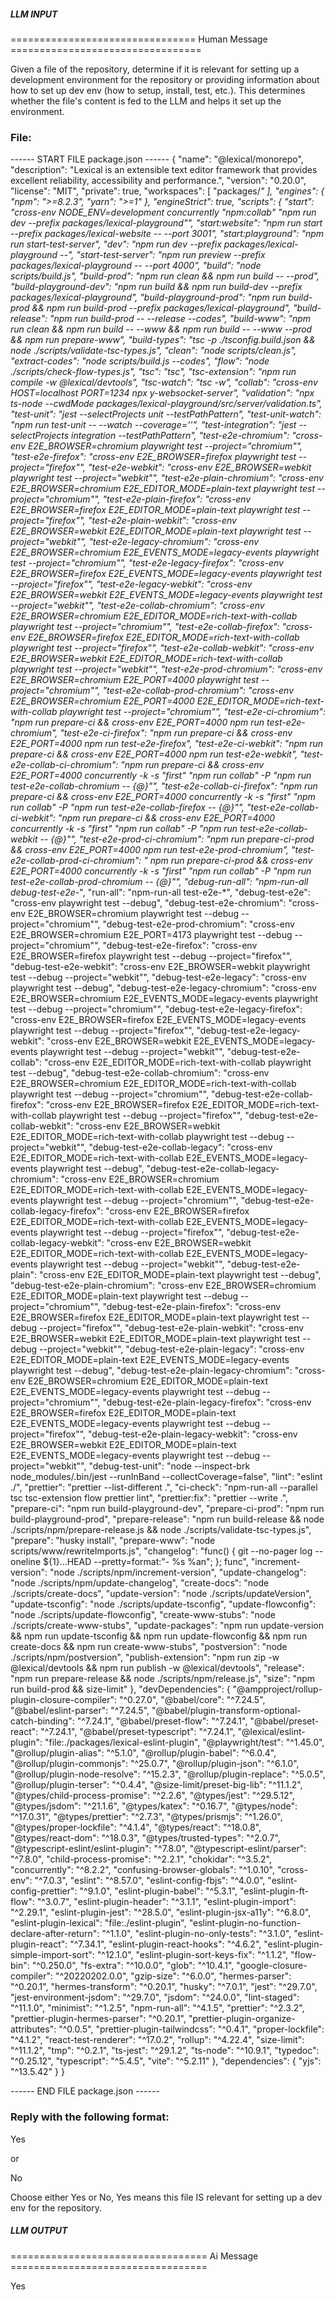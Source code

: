 ##### LLM INPUT #####
================================ Human Message =================================

Given a file of the repository, determine if it is relevant for setting up a development environment for the repository or providing information about how to set up dev env (how to setup, install, test, etc.). This determines whether the file's content is fed to the LLM and helps it set up the environment.

### File:
------ START FILE package.json ------
{
  "name": "@lexical/monorepo",
  "description": "Lexical is an extensible text editor framework that provides excellent reliability, accessibility and performance.",
  "version": "0.20.0",
  "license": "MIT",
  "private": true,
  "workspaces": [
    "packages/*"
  ],
  "engines": {
    "npm": ">=8.2.3",
    "yarn": ">=1"
  },
  "engineStrict": true,
  "scripts": {
    "start": "cross-env NODE_ENV=development concurrently \"npm:collab\" \"npm run dev --prefix packages/lexical-playground\"",
    "start:website": "npm run start --prefix packages/lexical-website -- --port 3001",
    "start:playground": "npm run start-test-server",
    "dev": "npm run dev --prefix packages/lexical-playground --",
    "start-test-server": "npm run preview --prefix packages/lexical-playground -- --port 4000",
    "build": "node scripts/build.js",
    "build-prod": "npm run clean && npm run build -- --prod",
    "build-playground-dev": "npm run build && npm run build-dev --prefix packages/lexical-playground",
    "build-playground-prod": "npm run build-prod && npm run build-prod --prefix packages/lexical-playground",
    "build-release": "npm run build-prod -- --release --codes",
    "build-www": "npm run clean && npm run build -- --www && npm run build -- --www --prod && npm run prepare-www",
    "build-types": "tsc -p ./tsconfig.build.json && node ./scripts/validate-tsc-types.js",
    "clean": "node scripts/clean.js",
    "extract-codes": "node scripts/build.js --codes",
    "flow": "node ./scripts/check-flow-types.js",
    "tsc": "tsc",
    "tsc-extension": "npm run compile -w @lexical/devtools",
    "tsc-watch": "tsc -w",
    "collab": "cross-env HOST=localhost PORT=1234 npx y-websocket-server",
    "validation": "npx ts-node --cwdMode packages/lexical-playground/src/server/validation.ts",
    "test-unit": "jest --selectProjects unit --testPathPattern",
    "test-unit-watch": "npm run test-unit -- --watch --coverage=''",
    "test-integration": "jest --selectProjects integration --testPathPattern",
    "test-e2e-chromium": "cross-env E2E_BROWSER=chromium playwright test --project=\"chromium\"",
    "test-e2e-firefox": "cross-env E2E_BROWSER=firefox playwright test --project=\"firefox\"",
    "test-e2e-webkit": "cross-env E2E_BROWSER=webkit playwright test --project=\"webkit\"",
    "test-e2e-plain-chromium": "cross-env E2E_BROWSER=chromium E2E_EDITOR_MODE=plain-text playwright test --project=\"chromium\"",
    "test-e2e-plain-firefox": "cross-env E2E_BROWSER=firefox E2E_EDITOR_MODE=plain-text playwright test --project=\"firefox\"",
    "test-e2e-plain-webkit": "cross-env E2E_BROWSER=webkit E2E_EDITOR_MODE=plain-text playwright test --project=\"webkit\"",
    "test-e2e-legacy-chromium": "cross-env E2E_BROWSER=chromium E2E_EVENTS_MODE=legacy-events playwright test --project=\"chromium\"",
    "test-e2e-legacy-firefox": "cross-env E2E_BROWSER=firefox E2E_EVENTS_MODE=legacy-events playwright test --project=\"firefox\"",
    "test-e2e-legacy-webkit": "cross-env E2E_BROWSER=webkit E2E_EVENTS_MODE=legacy-events playwright test --project=\"webkit\"",
    "test-e2e-collab-chromium": "cross-env E2E_BROWSER=chromium E2E_EDITOR_MODE=rich-text-with-collab playwright test --project=\"chromium\"",
    "test-e2e-collab-firefox": "cross-env E2E_BROWSER=firefox E2E_EDITOR_MODE=rich-text-with-collab playwright test --project=\"firefox\"",
    "test-e2e-collab-webkit": "cross-env E2E_BROWSER=webkit E2E_EDITOR_MODE=rich-text-with-collab playwright test --project=\"webkit\"",
    "test-e2e-prod-chromium": "cross-env E2E_BROWSER=chromium E2E_PORT=4000 playwright test --project=\"chromium\"",
    "test-e2e-collab-prod-chromium": "cross-env E2E_BROWSER=chromium E2E_PORT=4000 E2E_EDITOR_MODE=rich-text-with-collab playwright test --project=\"chromium\"",
    "test-e2e-ci-chromium": "npm run prepare-ci && cross-env E2E_PORT=4000 npm run test-e2e-chromium",
    "test-e2e-ci-firefox": "npm run prepare-ci && cross-env E2E_PORT=4000 npm run test-e2e-firefox",
    "test-e2e-ci-webkit": "npm run prepare-ci && cross-env E2E_PORT=4000 npm run test-e2e-webkit",
    "test-e2e-collab-ci-chromium": "npm run prepare-ci && cross-env E2E_PORT=4000 concurrently -k -s \"first\" \"npm run collab\" -P \"npm run test-e2e-collab-chromium -- {@}\"",
    "test-e2e-collab-ci-firefox": "npm run prepare-ci && cross-env E2E_PORT=4000 concurrently -k -s \"first\" \"npm run collab\" -P \"npm run test-e2e-collab-firefox -- {@}\"",
    "test-e2e-collab-ci-webkit": "npm run prepare-ci && cross-env E2E_PORT=4000 concurrently -k -s \"first\" \"npm run collab\" -P \"npm run test-e2e-collab-webkit -- {@}\"",
    "test-e2e-prod-ci-chromium": "npm run prepare-ci-prod && cross-env E2E_PORT=4000 npm run test-e2e-prod-chromium",
    "test-e2e-collab-prod-ci-chromium": " npm run prepare-ci-prod && cross-env E2E_PORT=4000 concurrently -k -s \"first\" \"npm run collab\" -P \"npm run test-e2e-collab-prod-chromium -- {@}\"",
    "debug-run-all": "npm-run-all debug-test-e2e-*",
    "run-all": "npm-run-all test-e2e-*",
    "debug-test-e2e": "cross-env playwright test --debug",
    "debug-test-e2e-chromium": "cross-env E2E_BROWSER=chromium playwright test --debug --project=\"chromium\"",
    "debug-test-e2e-prod-chromium": "cross-env E2E_BROWSER=chromium E2E_PORT=4173 playwright test --debug --project=\"chromium\"",
    "debug-test-e2e-firefox": "cross-env E2E_BROWSER=firefox playwright test --debug --project=\"firefox\"",
    "debug-test-e2e-webkit": "cross-env E2E_BROWSER=webkit playwright test --debug --project=\"webkit\"",
    "debug-test-e2e-legacy": "cross-env playwright test --debug",
    "debug-test-e2e-legacy-chromium": "cross-env E2E_BROWSER=chromium E2E_EVENTS_MODE=legacy-events playwright test --debug --project=\"chromium\"",
    "debug-test-e2e-legacy-firefox": "cross-env E2E_BROWSER=firefox E2E_EVENTS_MODE=legacy-events playwright test --debug --project=\"firefox\"",
    "debug-test-e2e-legacy-webkit": "cross-env E2E_BROWSER=webkit E2E_EVENTS_MODE=legacy-events playwright test --debug --project=\"webkit\"",
    "debug-test-e2e-collab": "cross-env E2E_EDITOR_MODE=rich-text-with-collab playwright test --debug",
    "debug-test-e2e-collab-chromium": "cross-env E2E_BROWSER=chromium E2E_EDITOR_MODE=rich-text-with-collab playwright test --debug --project=\"chromium\"",
    "debug-test-e2e-collab-firefox": "cross-env E2E_BROWSER=firefox E2E_EDITOR_MODE=rich-text-with-collab playwright test --debug --project=\"firefox\"",
    "debug-test-e2e-collab-webkit": "cross-env E2E_BROWSER=webkit E2E_EDITOR_MODE=rich-text-with-collab playwright test --debug --project=\"webkit\"",
    "debug-test-e2e-collab-legacy": "cross-env E2E_EDITOR_MODE=rich-text-with-collab E2E_EVENTS_MODE=legacy-events playwright test --debug",
    "debug-test-e2e-collab-legacy-chromium": "cross-env E2E_BROWSER=chromium E2E_EDITOR_MODE=rich-text-with-collab E2E_EVENTS_MODE=legacy-events playwright test --debug --project=\"chromium\"",
    "debug-test-e2e-collab-legacy-firefox": "cross-env E2E_BROWSER=firefox E2E_EDITOR_MODE=rich-text-with-collab E2E_EVENTS_MODE=legacy-events playwright test --debug --project=\"firefox\"",
    "debug-test-e2e-collab-legacy-webkit": "cross-env E2E_BROWSER=webkit E2E_EDITOR_MODE=rich-text-with-collab E2E_EVENTS_MODE=legacy-events playwright test --debug --project=\"webkit\"",
    "debug-test-e2e-plain": "cross-env E2E_EDITOR_MODE=plain-text playwright test --debug",
    "debug-test-e2e-plain-chromium": "cross-env E2E_BROWSER=chromium E2E_EDITOR_MODE=plain-text playwright test --debug --project=\"chromium\"",
    "debug-test-e2e-plain-firefox": "cross-env E2E_BROWSER=firefox E2E_EDITOR_MODE=plain-text playwright test --debug --project=\"firefox\"",
    "debug-test-e2e-plain-webkit": "cross-env E2E_BROWSER=webkit E2E_EDITOR_MODE=plain-text playwright test --debug --project=\"webkit\"",
    "debug-test-e2e-plain-legacy": "cross-env E2E_EDITOR_MODE=plain-text E2E_EVENTS_MODE=legacy-events playwright test --debug",
    "debug-test-e2e-plain-legacy-chromium": "cross-env E2E_BROWSER=chromium E2E_EDITOR_MODE=plain-text E2E_EVENTS_MODE=legacy-events playwright test --debug --project=\"chromium\"",
    "debug-test-e2e-plain-legacy-firefox": "cross-env E2E_BROWSER=firefox E2E_EDITOR_MODE=plain-text E2E_EVENTS_MODE=legacy-events playwright test --debug --project=\"firefox\"",
    "debug-test-e2e-plain-legacy-webkit": "cross-env E2E_BROWSER=webkit E2E_EDITOR_MODE=plain-text E2E_EVENTS_MODE=legacy-events playwright test --debug --project=\"webkit\"",
    "debug-test-unit": "node --inspect-brk node_modules/.bin/jest --runInBand --collectCoverage=false",
    "lint": "eslint ./",
    "prettier": "prettier --list-different .",
    "ci-check": "npm-run-all --parallel tsc tsc-extension flow prettier lint",
    "prettier:fix": "prettier --write .",
    "prepare-ci": "npm run build-playground-dev",
    "prepare-ci-prod": "npm run build-playground-prod",
    "prepare-release": "npm run build-release && node ./scripts/npm/prepare-release.js && node ./scripts/validate-tsc-types.js",
    "prepare": "husky install",
    "prepare-www": "node scripts/www/rewriteImports.js",
    "changelog": "func() { git --no-pager log --oneline ${1}...HEAD --pretty=format:\"- %s %an\"; }; func",
    "increment-version": "node ./scripts/npm/increment-version",
    "update-changelog": "node ./scripts/npm/update-changelog",
    "create-docs": "node ./scripts/create-docs",
    "update-version": "node ./scripts/updateVersion",
    "update-tsconfig": "node ./scripts/update-tsconfig",
    "update-flowconfig": "node ./scripts/update-flowconfig",
    "create-www-stubs": "node ./scripts/create-www-stubs",
    "update-packages": "npm run update-version && npm run update-tsconfig && npm run update-flowconfig && npm run create-docs && npm run create-www-stubs",
    "postversion": "node ./scripts/npm/postversion",
    "publish-extension": "npm run zip -w @lexical/devtools && npm run publish -w @lexical/devtools",
    "release": "npm run prepare-release && node ./scripts/npm/release.js",
    "size": "npm run build-prod && size-limit"
  },
  "devDependencies": {
    "@ampproject/rollup-plugin-closure-compiler": "^0.27.0",
    "@babel/core": "^7.24.5",
    "@babel/eslint-parser": "^7.24.5",
    "@babel/plugin-transform-optional-catch-binding": "^7.24.1",
    "@babel/preset-flow": "^7.24.1",
    "@babel/preset-react": "^7.24.1",
    "@babel/preset-typescript": "^7.24.1",
    "@lexical/eslint-plugin": "file:./packages/lexical-eslint-plugin",
    "@playwright/test": "^1.45.0",
    "@rollup/plugin-alias": "^5.1.0",
    "@rollup/plugin-babel": "^6.0.4",
    "@rollup/plugin-commonjs": "^25.0.7",
    "@rollup/plugin-json": "^6.1.0",
    "@rollup/plugin-node-resolve": "^15.2.3",
    "@rollup/plugin-replace": "^5.0.5",
    "@rollup/plugin-terser": "^0.4.4",
    "@size-limit/preset-big-lib": "^11.1.2",
    "@types/child-process-promise": "^2.2.6",
    "@types/jest": "^29.5.12",
    "@types/jsdom": "^21.1.6",
    "@types/katex": "^0.16.7",
    "@types/node": "^17.0.31",
    "@types/prettier": "^2.7.3",
    "@types/prismjs": "^1.26.0",
    "@types/proper-lockfile": "^4.1.4",
    "@types/react": "^18.0.8",
    "@types/react-dom": "^18.0.3",
    "@types/trusted-types": "^2.0.7",
    "@typescript-eslint/eslint-plugin": "^7.8.0",
    "@typescript-eslint/parser": "^7.8.0",
    "child-process-promise": "^2.2.1",
    "chokidar": "^3.5.2",
    "concurrently": "^8.2.2",
    "confusing-browser-globals": "^1.0.10",
    "cross-env": "^7.0.3",
    "eslint": "^8.57.0",
    "eslint-config-fbjs": "^4.0.0",
    "eslint-config-prettier": "^9.1.0",
    "eslint-plugin-babel": "^5.3.1",
    "eslint-plugin-ft-flow": "^3.0.7",
    "eslint-plugin-header": "^3.1.1",
    "eslint-plugin-import": "^2.29.1",
    "eslint-plugin-jest": "^28.5.0",
    "eslint-plugin-jsx-a11y": "^6.8.0",
    "eslint-plugin-lexical": "file:./eslint-plugin",
    "eslint-plugin-no-function-declare-after-return": "^1.1.0",
    "eslint-plugin-no-only-tests": "^3.1.0",
    "eslint-plugin-react": "^7.34.1",
    "eslint-plugin-react-hooks": "^4.6.2",
    "eslint-plugin-simple-import-sort": "^12.1.0",
    "eslint-plugin-sort-keys-fix": "^1.1.2",
    "flow-bin": "^0.250.0",
    "fs-extra": "^10.0.0",
    "glob": "^10.4.1",
    "google-closure-compiler": "^20220202.0.0",
    "gzip-size": "^6.0.0",
    "hermes-parser": "^0.20.1",
    "hermes-transform": "^0.20.1",
    "husky": "^7.0.1",
    "jest": "^29.7.0",
    "jest-environment-jsdom": "^29.7.0",
    "jsdom": "^24.0.0",
    "lint-staged": "^11.1.0",
    "minimist": "^1.2.5",
    "npm-run-all": "^4.1.5",
    "prettier": "^2.3.2",
    "prettier-plugin-hermes-parser": "^0.20.1",
    "prettier-plugin-organize-attributes": "^0.0.5",
    "prettier-plugin-tailwindcss": "^0.4.1",
    "proper-lockfile": "^4.1.2",
    "react-test-renderer": "^17.0.2",
    "rollup": "^4.22.4",
    "size-limit": "^11.1.2",
    "tmp": "^0.2.1",
    "ts-jest": "^29.1.2",
    "ts-node": "^10.9.1",
    "typedoc": "^0.25.12",
    "typescript": "^5.4.5",
    "vite": "^5.2.11"
  },
  "dependencies": {
    "yjs": "^13.5.42"
  }
}

------ END FILE package.json ------

### Reply with the following format:

<rel>Yes</rel>

or

<rel>No</rel>

Choose either Yes or No, Yes means this file IS relevant for setting up a dev env for the repository.

##### LLM OUTPUT #####
================================== Ai Message ==================================

<rel>Yes</rel>